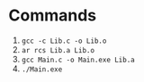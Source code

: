 # Commands

1. `gcc -c Lib.c -o Lib.o`
2. `ar rcs Lib.a Lib.o`
3. `gcc Main.c -o Main.exe Lib.a`
4. `./Main.exe`